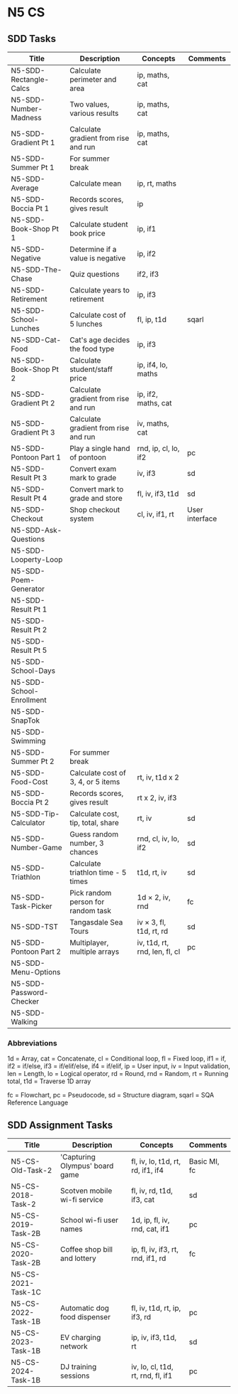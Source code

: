 # N5 CS

## SDD Tasks

| Title                    | Description                          | Concepts              | Comments |
| -----                    | -----------                          | --------              | -------- |
| N5-SDD-Rectangle-Calcs   | Calculate perimeter and area         | ip, maths, cat        |  |
| N5-SDD-Number-Madness    | Two values, various results          | ip, maths, cat        |  |
| N5-SDD-Gradient Pt 1     | Calculate gradient from rise and run | ip, maths, cat        |  |
| N5-SDD-Summer Pt 1       | For summer break                     |                       |  |
| N5-SDD-Average           | Calculate mean                       | ip, rt, maths         |  |
| N5-SDD-Boccia Pt 1       | Records scores, gives result         | ip                    |  |
| N5-SDD-Book-Shop Pt 1    | Calculate student book price         | ip, if1               |  |
| N5-SDD-Negative          | Determine if a value is negative     | ip, if2               |  |
| N5-SDD-The-Chase         | Quiz questions                       | if2, if3              |  |
| N5-SDD-Retirement        | Calculate years to retirement        | ip, if3               |  |
| N5-SDD-School-Lunches    | Calculate cost of 5 lunches          | fl, ip, t1d           | sqarl |
| N5-SDD-Cat-Food          | Cat's age decides the food type      | ip, if3               |  |
| N5-SDD-Book-Shop Pt 2    | Calculate student/staff price        | ip, if4, lo, maths    |  |
| N5-SDD-Gradient Pt 2     | Calculate gradient from rise and run | ip, if2, maths, cat   |  |
| N5-SDD-Gradient Pt 3     | Calculate gradient from rise and run | iv, maths, cat        |  |
| N5-SDD-Pontoon Part 1    | Play a single hand of pontoon        | rnd, ip, cl, lo, if2  | pc |
| N5-SDD-Result Pt 3       | Convert exam mark to grade           | iv, if3               | sd |
| N5-SDD-Result Pt 4       | Convert mark to grade and store      | fl, iv, if3, t1d      | sd |
| N5-SDD-Checkout          | Shop checkout system                 | cl, iv, if1, rt       | User interface |
| N5-SDD-Ask-Questions     | | |  |
| N5-SDD-Looperty-Loop     | | |  |
| N5-SDD-Poem-Generator    | | |  |
| N5-SDD-Result Pt 1       | | |  |
| N5-SDD-Result Pt 2       | | |  |
| N5-SDD-Result Pt 5       | | |  |
| N5-SDD-School-Days       | | |  |
| N5-SDD-School-Enrollment | | |  |
| N5-SDD-SnapTok           | | |  |
| N5-SDD-Swimming          | | |  |
| N5-SDD-Summer Pt 2       | For summer break                     |                               |  |
| N5-SDD-Food-Cost         | Calculate cost of 3, 4, or 5 items   | rt, iv, t1d x 2               |  |
| N5-SDD-Boccia Pt 2       | Records scores, gives result         | rt x 2, iv, if3               |  |
| N5-SDD-Tip-Calculator    | Calculate cost, tip, total, share    | rt, iv                        | sd |
| N5-SDD-Number-Game       | Guess random number, 3 chances       | rnd, cl, iv, lo, if2          | sd |
| N5-SDD-Triathlon         | Calculate triathlon time - 5 times   | t1d, rt, iv                   | sd |
| N5-SDD-Task-Picker       | Pick random person for random task   | 1d &times; 2, iv, rnd         | fc |
| N5-SDD-TST               | Tangasdale Sea Tours                 | iv &times; 3, fl, t1d, rt, rd | sd |
| N5-SDD-Pontoon Part 2    | Multiplayer, multiple arrays         | iv, t1d, rt, rnd, len, fl, cl | pc |
| N5-SDD-Menu-Options      | | |  |
| N5-SDD-Password-Checker  | | |  |
| N5-SDD-Walking           | | |  |


### Abbreviations

1d = Array,
cat = Concatenate,
cl = Conditional loop,
fl = Fixed loop,
if1 = if,
if2 = if/else,
if3 = if/elif/else,
if4 = if/elif,
ip = User input,
iv = Input validation,
len = Length,
lo = Logical operator,
rd = Round,
rnd = Random,
rt = Running total,
t1d = Traverse 1D array

fc = Flowchart,
pc = Pseudocode,
sd = Structure diagram,
sqarl = SQA Reference Language


## SDD Assignment Tasks

| Title              | Description                    | Concepts                          | Comments |
| -----              | -----------                    | --------                          | -------- |
| N5-CS-Old-Task-2   | 'Capturing Olympus' board game | fl, iv, lo, t1d, rt, rd, if1, if4 | Basic MI, fc |
| N5-CS-2018-Task-2  | Scotven mobile wi-fi service   | fl, iv, rd, t1d, if3, cat         | sd |
| N5-CS-2019-Task-2B | School wi-fi user names        | 1d, ip, fl, iv, rnd, cat, if1     | pc |
| N5-CS-2020-Task-2B | Coffee shop bill and lottery   | ip, fl, iv, if3, rt, rnd, if1, rd | fc |
| N5-CS-2021-Task-1C | | | |
| N5-CS-2022-Task-1B | Automatic dog food dispenser   | fl, iv, t1d, rt, ip, if3, rd      | pc |
| N5-CS-2023-Task-1B | EV charging network            | ip, iv, if3, t1d, rt              | sd |
| N5-CS-2024-Task-1B | DJ training sessions           | iv, lo, cl, t1d, rt, rnd, fl, if1 | pc |

